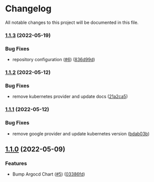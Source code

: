 # Changelog

All notable changes to this project will be documented in this file.

### [1.1.3](https://github.com/DeimosCloud/terraform-kubernetes-argocd/compare/v1.1.2...v1.1.3) (2022-05-19)


### Bug Fixes

* repository configuration ([#6](https://github.com/DeimosCloud/terraform-kubernetes-argocd/issues/6)) ([836d99d](https://github.com/DeimosCloud/terraform-kubernetes-argocd/commit/836d99d5a33cfc96f095770d1513699079a9f7a3))

### [1.1.2](https://github.com/DeimosCloud/terraform-kubernetes-argocd/compare/v1.1.1...v1.1.2) (2022-05-12)


### Bug Fixes

* remove kubernetes provider and update docs ([21a2ca5](https://github.com/DeimosCloud/terraform-kubernetes-argocd/commit/21a2ca54257ad4ae04768ebbcf84e736bbf5c95c))

### [1.1.1](https://github.com/DeimosCloud/terraform-kubernetes-argocd/compare/v1.1.0...v1.1.1) (2022-05-12)


### Bug Fixes

* remove google provider and update kubernetes version ([bdab03b](https://github.com/DeimosCloud/terraform-kubernetes-argocd/commit/bdab03bf6ad6b08b1a58ba19d403729716b9a81a))

## [1.1.0](https://github.com/DeimosCloud/terraform-kubernetes-argocd/compare/v1.0.5...v1.1.0) (2022-05-09)


### Features

* Bump Argocd Chart ([#5](https://github.com/DeimosCloud/terraform-kubernetes-argocd/issues/5)) ([03386fd](https://github.com/DeimosCloud/terraform-kubernetes-argocd/commit/03386fddb4e26b757cd48e4c630beb01e950746b))
